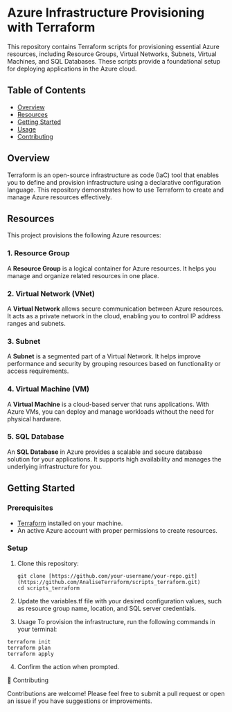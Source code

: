 # Azure Infrastructure Provisioning with Terraform

This repository contains Terraform scripts for provisioning essential Azure resources, including Resource Groups, Virtual Networks, Subnets, Virtual Machines, and SQL Databases. These scripts provide a foundational setup for deploying applications in the Azure cloud.

## Table of Contents
- [Overview](#overview)
- [Resources](#resources)
- [Getting Started](#getting-started)
- [Usage](#usage)
- [Contributing](#contributing)

## Overview
Terraform is an open-source infrastructure as code (IaC) tool that enables you to define and provision infrastructure using a declarative configuration language. This repository demonstrates how to use Terraform to create and manage Azure resources effectively.

## Resources
This project provisions the following Azure resources:

### 1. Resource Group
A **Resource Group** is a logical container for Azure resources. It helps you manage and organize related resources in one place.

### 2. Virtual Network (VNet)
A **Virtual Network** allows secure communication between Azure resources. It acts as a private network in the cloud, enabling you to control IP address ranges and subnets.

### 3. Subnet
A **Subnet** is a segmented part of a Virtual Network. It helps improve performance and security by grouping resources based on functionality or access requirements.

### 4. Virtual Machine (VM)
A **Virtual Machine** is a cloud-based server that runs applications. With Azure VMs, you can deploy and manage workloads without the need for physical hardware.

### 5. SQL Database
An **SQL Database** in Azure provides a scalable and secure database solution for your applications. It supports high availability and manages the underlying infrastructure for you.

## Getting Started

### Prerequisites
- [Terraform](https://www.terraform.io/downloads.html) installed on your machine.
- An active Azure account with proper permissions to create resources.

### Setup
1. Clone this repository:
   ```
   git clone [https://github.com/your-username/your-repo.git](https://github.com/AnaliseTerraform/scripts_terraform.git)
   cd scripts_terraform
   ```

2. Update the variables.tf file with your desired configuration values, such as resource group name, location, and SQL server credentials.

3. Usage
To provision the infrastructure, run the following commands in your terminal:

```
terraform init
terraform plan
terraform apply
```

4. Confirm the action when prompted.

 :speech_balloon: Contributing

Contributions are welcome! Please feel free to submit a pull request or open an issue if you have suggestions or improvements.
